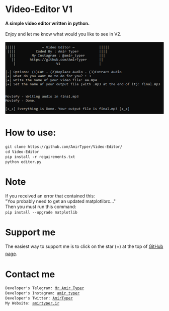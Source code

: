 # Video-Editor V1
<b> A simple video editor written in python.</b>
<br />
<br />
Enjoy and let me know what would you like to see in V2.
<br />
<br />
<img src="img.png" />
<br />

# How to use:
<pre><code>git clone https://github.com/AmirTyper/Video-Editor/
cd Video-Editor
pip install -r requirements.txt
python editor.py
</code></pre>

# Note
If you received an error that contained this:
<br />
"You probably need to get an updated matplotlibrc..."
<br />
Then you must run this command:
<br />
<code>pip install --upgrade matplotlib</code>

# Support me
The easiest way to support me is to click on the star (<g-emoji class="g-emoji" alias="star" fallback-src="https://github.githubassets.com/images/icons/emoji/unicode/2b50.png">⭐</g-emoji>) at the top of <a href="https://github.com/AmirTyper/Video-Editor">GitHub page</a>.

# Contact me
<pre><code>Developer's Telegram: <a href="https://t.me/Mr_Amir_Typer">Mr_Amir_Typer</a>
Developer's Instagram: <a href="https://instagram.com/amir_typer">amir_typer</a>
Developer's Twitter: <a href="https://twitter.com/AmirTyper">AmirTyper</a>
My Website: <a href="https://amirtyper.ir">amirtyper.ir</a>
</code></pre>
